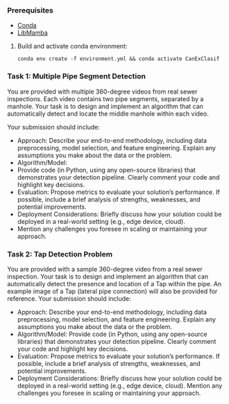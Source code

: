 ### Prerequisites
- [Conda](https://conda.io/docs/)
- [LibMamba](https://www.anaconda.com/blog/a-faster-conda-for-a-growing-community)

1. Build and activate conda environment:
   ```shell
   conda env create -f environment.yml && conda activate CanExClasif
   ```
   
### Task 1: Multiple Pipe Segment Detection

You are provided with multiple 360-degree videos from real sewer inspections. Each video contains two pipe segments,
separated by a manhole. Your task is to design and implement an algorithm that can automatically detect and locate the middle
manhole within each video.

Your submission should include:
- Approach:
Describe your end-to-end methodology, including data preprocessing, model selection, and feature engineering.
Explain any assumptions you make about the data or the problem.
- Algorithm/Model:
- Provide code (in Python, using any open-source libraries) that demonstrates your detection pipeline. Clearly comment your code and highlight key decisions.
- Evaluation: Propose metrics to evaluate your solutionʼs performance. If possible, include a brief analysis of strengths, weaknesses, and potential improvements.
- Deployment Considerations: Briefly discuss how your solution could be deployed in a real-world setting (e.g., edge device, cloud).
- Mention any challenges you foresee in scaling or maintaining your approach.

### Task 2: Tap Detection Problem
You are provided with a sample 360-degree video from a real sewer inspection. Your task is to design and implement an
algorithm that can automatically detect the presence and location of a Tap within the pipe. An example image of a Tap (lateral
pipe connection) will also be provided for reference.
Your submission should include:
- Approach:
Describe your end-to-end methodology, including data preprocessing, model selection, and feature engineering.
Explain any assumptions you make about the data or the problem.
- Algorithm/Model:
Provide code (in Python, using any open-source libraries) that demonstrates your detection pipeline.
Clearly comment your code and highlight key decisions.
- Evaluation:
Propose metrics to evaluate your solutionʼs performance.
If possible, include a brief analysis of strengths, weaknesses, and potential improvements.
- Deployment Considerations:
Briefly discuss how your solution could be deployed in a real-world setting (e.g., edge device, cloud).
Mention any challenges you foresee in scaling or maintaining your approach.

